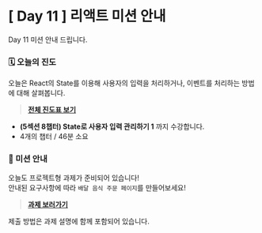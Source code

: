 # [ Day 11 ] 리액트 미션 안내

Day 11 미션 안내 드립니다.

### 🗓️ 오늘의 진도

오늘은 React의 State를 이용해 사용자의 입력을 처리하거나, 이벤트를 처리하는 방법에 대해 살펴봅니다.

> **[전체 진도표 보기](https://onebite-fe-challenge.super.site/%EC%A7%84%EB%8F%84%ED%91%9C-%EB%AA%A8%EC%9D%8C/%EC%A7%84%EB%8F%84%ED%91%9C-%ED%95%9C-%EC%9E%85-%ED%81%AC%EA%B8%B0%EB%A1%9C-%EC%9E%98%EB%9D%BC%EB%A8%B9%EB%8A%94-%EB%A6%AC%EC%95%A1%ED%8A%B8)**

- **(5섹션 8챕터) State로 사용자 입력 관리하기 1** 까지 수강합니다.
- 4개의 챕터 / 46분 소요

### 🎯 미션 안내

오늘도 프로젝트형 과제가 준비되어 있습니다!  
안내된 요구사항에 따라 `배달 음식 주문 페이지`를 만들어보세요!

> **[과제 보러가기](https://github.com/winterlood/onebite-react-challenge/blob/main/missions/day11/coding-quiz)**

제출 방법은 과제 설명에 함께 포함되어 있습니다.
